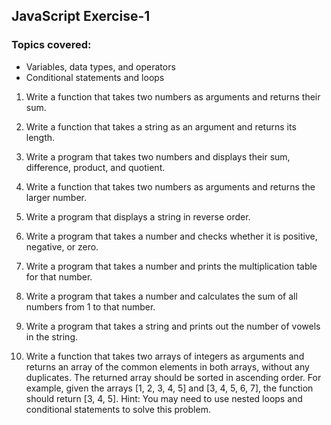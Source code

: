 ## JavaScript Exercise-1

### Topics covered:
- Variables, data types, and operators
- Conditional statements and loops
1. Write a function that takes two numbers as arguments and returns their sum.

2. Write a function that takes a string as an argument and returns its length.

3. Write a program that takes two numbers and displays their sum, difference, product, and quotient.

4. Write a function that takes two numbers as arguments and returns the larger number.

5. Write a program that displays a string in reverse order.

6. Write a program that takes a number and checks whether it is positive, negative, or zero.

7. Write a program that takes a number and prints the multiplication table for that number.

8. Write a program that takes a number and calculates the sum of all numbers from 1 to that number.

9. Write a program that takes a string and prints out the number of vowels in the string.

10. Write a function that takes two arrays of integers as arguments and returns an array of the common elements in both arrays, without any duplicates. The returned array should be sorted in ascending order. For example, given the arrays [1, 2, 3, 4, 5] and [3, 4, 5, 6, 7], the function should return [3, 4, 5].
Hint: You may need to use nested loops and conditional statements to solve this problem.
